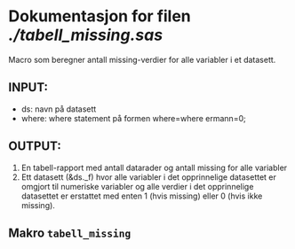
# Dokumentasjon for filen *./tabell_missing.sas*

Macro som beregner antall missing-verdier for alle variabler i et datasett.

## INPUT:
- ds: navn på datasett
- where: where statement på formen where=where ermann=0;

## OUTPUT:

1. En tabell-rapport med antall datarader og antall missing for alle variabler
2. Ett datasett (&ds._f) hvor alle variabler i det opprinnelige datasettet er omgjort til 
	numeriske variabler og alle verdier i det opprinnelige datasettet er 
	erstattet med enten 1 (hvis missing) eller 0 (hvis ikke missing).


## Makro `tabell_missing`

